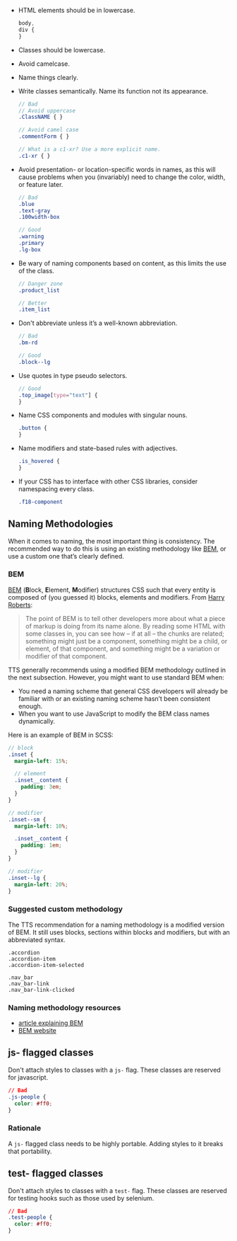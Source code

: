 - HTML elements should be in lowercase.

  ```scss
  body,
  div {
  }
  ```

- Classes should be lowercase.
- Avoid camelcase.
- Name things clearly.
- Write classes semantically. Name its function not its appearance.

  ```scss
  // Bad
  // Avoid uppercase
  .ClassNAME { }

  // Avoid camel case
  .commentForm { }

  // What is a c1-xr? Use a more explicit name.
  .c1-xr { }
  ```

- Avoid presentation- or location-specific words in names, as this will cause
  problems when you (invariably) need to change the color, width, or feature
  later.

  ```scss
  // Bad
  .blue
  .text-gray
  .100width-box

  // Good
  .warning
  .primary
  .lg-box
  ```

- Be wary of naming components based on content, as this limits the use of the
  class.

  ```scss
  // Danger zone
  .product_list

  // Better
  .item_list
  ```

- Don't abbreviate unless it’s a well-known abbreviation.

  ```scss
  // Bad
  .bm-rd

  // Good
  .block--lg
  ```

- Use quotes in type pseudo selectors.

  ```scss
  // Good
  .top_image[type="text"] {
  }
  ```

- Name CSS components and modules with singular nouns.

  ```scss
  .button {
  }
  ```

- Name modifiers and state-based rules with adjectives.

  ```scss
  .is_hovered {
  }
  ```

- If your CSS has to interface with other CSS libraries, consider namespacing
  every class.

  ```css
  .f18-component
  ```


## Naming Methodologies

When it comes to naming, the most important thing is consistency. The
recommended way to do this is using an existing methodology like [BEM](#bem),
or use a custom one that’s clearly defined.

### BEM

[BEM][BEM] (**B**lock, **E**lement, **M**odifier) structures CSS such that
every entity is composed of (you guessed it) blocks, elements and modifiers.
From [Harry Roberts][mindbemding]:

> The point of BEM is to tell other developers more about what a piece of
> markup is doing from its name alone. By reading some HTML with some classes
> in, you can see how – if at all – the chunks are related; something might
> just be a component, something might be a child, or element, of that
> component, and something might be a variation or modifier of that component.

TTS generally recommends using a modified BEM methodology outlined in the next
subsection. However, you might want to use standard BEM when:

* You need a naming scheme that general CSS developers will already be familiar
  with or an existing naming scheme hasn’t been consistent enough.
* When you want to use JavaScript to modify the BEM class names dynamically.

Here is an example of BEM in SCSS:

```scss
// block
.inset {
  margin-left: 15%;

  // element
  .inset__content {
    padding: 3em;
  }
}

// modifier
.inset--sm {
  margin-left: 10%;

  .inset__content {
    padding: 1em;
  }
}

// modifier
.inset--lg {
  margin-left: 20%;
}
```


### Suggested custom methodology

The TTS recommendation for a naming methodology is a modified version of BEM.
It still uses blocks, sections within blocks and modifiers, but with an
abbreviated syntax.

```
.accordion
.accordion-item
.accordion-item-selected

.nav_bar
.nav_bar-link
.nav_bar-link-clicked
```



### Naming methodology resources
- [article explaining BEM][mindbemding]
- [BEM website][BEM]


## js- flagged classes
Don't attach styles to classes with a `js-` flag. These classes are reserved for javascript.

```css
// Bad
.js-people {
  color: #ff0;
}
```

### Rationale
A `js-` flagged class needs to be highly portable. Adding styles to it breaks that portability.

## test- flagged classes
Don't attach styles to classes with a `test-` flag. These classes are reserved for testing hooks such as those used by selenium.

```css
// Bad
.test-people {
  color: #ff0;
}
```


[BEM]: https://en.bem.info/method/
[mindbemding]: http://csswizardry.com/2013/01/mindbemding-getting-your-head-round-bem-syntax/

